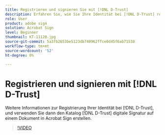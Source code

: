 ```yaml
---
title: Registrieren und signieren Sie mit [!DNL D-Trust]
description: Erfahren Sie, wie Sie Ihre Identität bei [!DNL D-Trust] registrieren und dann die digitale Signatur [!DNL D-Trust] für ein Dokument in Acrobat Sign verwenden.
role: User
product: adobe sign
solution: Acrobat Sign
level: Beginner
thumbnail: KT-11120.jpg
source-git-commit: 5a3fb2653be5123db740962ffce0d45f6ab71538
workflow-type: tm+mt
source-wordcount: '52'
ht-degree: 0%

---
```


# Registrieren und signieren mit [!DNL D-Trust]

Weitere Informationen zur Registrierung Ihrer Identität bei [!DNL D-Trust], und verwenden Sie dann den Katalog [!DNL D-Trust] digitale Signatur auf einem Dokument in Acrobat Sign erstellen.

>[!VIDEO](https://video.tv.adobe.com/v/3410193?hidetitle=true)
